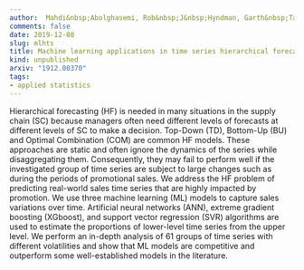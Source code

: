 ```yaml
---
author:  Mahdi&nbsp;Abolghasemi, Rob&nbsp;J&nbsp;Hyndman, Garth&nbsp;Tarr, Christoph&nbsp;Bergmeir
comments: false
date: 2019-12-08
slug: mlhts
title: Machine learning applications in time series hierarchical forecasting
kind: unpublished
arxiv: "1912.00370"
tags:
- applied statistics
---
```


Hierarchical forecasting (HF) is needed in many situations in the supply chain (SC) because managers often need different levels of forecasts at different levels of SC to make a decision. Top-Down (TD), Bottom-Up (BU) and Optimal Combination (COM) are common HF models. These approaches are static and often ignore the dynamics of the series while disaggregating them. Consequently, they may fail to perform well if the investigated group of time series are subject to large changes such as during the periods of promotional sales. We address the HF problem of predicting real-world sales time series that are highly impacted by promotion. We use three machine learning (ML) models to capture sales variations over time. Artificial neural networks (ANN), extreme gradient boosting (XGboost), and support vector regression (SVR) algorithms are used to estimate the proportions of lower-level time series from the upper level. We perform an in-depth analysis of 61 groups of time series with different volatilities and show that ML models are competitive and outperform some well-established models in the literature.
